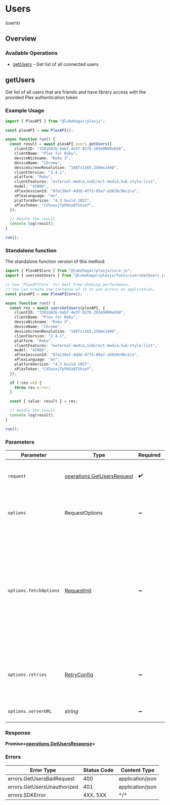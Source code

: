 # Users
(*users*)

## Overview

### Available Operations

* [getUsers](#getusers) - Get list of all connected users

## getUsers

Get list of all users that are friends and have library access with the provided Plex authentication token

### Example Usage

```typescript
import { PlexAPI } from "@lukehagar/plexjs";

const plexAPI = new PlexAPI();

async function run() {
  const result = await plexAPI.users.getUsers({
    clientID: "3381b62b-9ab7-4e37-827b-203e9809eb58",
    clientName: "Plex for Roku",
    deviceNickname: "Roku 3",
    deviceName: "Chrome",
    deviceScreenResolution: "1487x1165,2560x1440",
    clientVersion: "2.4.1",
    platform: "Roku",
    clientFeatures: "external-media,indirect-media,hub-style-list",
    model: "4200X",
    xPlexSessionId: "97e136ef-4ddd-4ff3-89a7-a5820c96c2ca",
    xPlexLanguage: "en",
    platformVersion: "4.3 build 1057",
    xPlexToken: "CV5xoxjTpFKUzBTShsaf",
  });

  // Handle the result
  console.log(result);
}

run();
```

### Standalone function

The standalone function version of this method:

```typescript
import { PlexAPICore } from "@lukehagar/plexjs/core.js";
import { usersGetUsers } from "@lukehagar/plexjs/funcs/usersGetUsers.js";

// Use `PlexAPICore` for best tree-shaking performance.
// You can create one instance of it to use across an application.
const plexAPI = new PlexAPICore();

async function run() {
  const res = await usersGetUsers(plexAPI, {
    clientID: "3381b62b-9ab7-4e37-827b-203e9809eb58",
    clientName: "Plex for Roku",
    deviceNickname: "Roku 3",
    deviceName: "Chrome",
    deviceScreenResolution: "1487x1165,2560x1440",
    clientVersion: "2.4.1",
    platform: "Roku",
    clientFeatures: "external-media,indirect-media,hub-style-list",
    model: "4200X",
    xPlexSessionId: "97e136ef-4ddd-4ff3-89a7-a5820c96c2ca",
    xPlexLanguage: "en",
    platformVersion: "4.3 build 1057",
    xPlexToken: "CV5xoxjTpFKUzBTShsaf",
  });

  if (!res.ok) {
    throw res.error;
  }

  const { value: result } = res;

  // Handle the result
  console.log(result);
}

run();
```

### Parameters

| Parameter                                                                                                                                                                      | Type                                                                                                                                                                           | Required                                                                                                                                                                       | Description                                                                                                                                                                    |
| ------------------------------------------------------------------------------------------------------------------------------------------------------------------------------ | ------------------------------------------------------------------------------------------------------------------------------------------------------------------------------ | ------------------------------------------------------------------------------------------------------------------------------------------------------------------------------ | ------------------------------------------------------------------------------------------------------------------------------------------------------------------------------ |
| `request`                                                                                                                                                                      | [operations.GetUsersRequest](../../sdk/models/operations/getusersrequest.md)                                                                                                   | :heavy_check_mark:                                                                                                                                                             | The request object to use for the request.                                                                                                                                     |
| `options`                                                                                                                                                                      | RequestOptions                                                                                                                                                                 | :heavy_minus_sign:                                                                                                                                                             | Used to set various options for making HTTP requests.                                                                                                                          |
| `options.fetchOptions`                                                                                                                                                         | [RequestInit](https://developer.mozilla.org/en-US/docs/Web/API/Request/Request#options)                                                                                        | :heavy_minus_sign:                                                                                                                                                             | Options that are passed to the underlying HTTP request. This can be used to inject extra headers for examples. All `Request` options, except `method` and `body`, are allowed. |
| `options.retries`                                                                                                                                                              | [RetryConfig](../../lib/utils/retryconfig.md)                                                                                                                                  | :heavy_minus_sign:                                                                                                                                                             | Enables retrying HTTP requests under certain failure conditions.                                                                                                               |
| `options.serverURL`                                                                                                                                                            | *string*                                                                                                                                                                       | :heavy_minus_sign:                                                                                                                                                             | An optional server URL to use.                                                                                                                                                 |

### Response

**Promise\<[operations.GetUsersResponse](../../sdk/models/operations/getusersresponse.md)\>**

### Errors

| Error Type                  | Status Code                 | Content Type                |
| --------------------------- | --------------------------- | --------------------------- |
| errors.GetUsersBadRequest   | 400                         | application/json            |
| errors.GetUsersUnauthorized | 401                         | application/json            |
| errors.SDKError             | 4XX, 5XX                    | \*/\*                       |